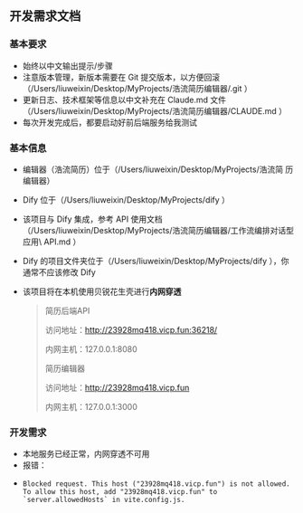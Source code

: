## 开发需求文档

### 基本要求

- 始终以中文输出提示/步骤
- 注意版本管理，新版本需要在 Git 提交版本，以方便回滚（/Users/liuweixin/Desktop/MyProjects/浩流简历编辑器/.git ）
- 更新日志、技术框架等信息以中文补充在 Claude.md 文件（/Users/liuweixin/Desktop/MyProjects/浩流简历编辑器/CLAUDE.md ）
- 每次开发完成后，都要启动好前后端服务给我测试

### 基本信息

- 编辑器（浩流简历）位于（/Users/liuweixin/Desktop/MyProjects/浩流简 历编辑器）

- Dify 位于（/Users/liuweixin/Desktop/MyProjects/dify ）

- 该项目与 Dify 集成，参考 API 使用文档（/Users/liuweixin/Desktop/MyProjects/浩流简历编辑器/工作流编排对话型应用\ API.md ）

- Dify 的项目文件夹位于（/Users/liuweixin/Desktop/MyProjects/dify ），你通常不应该修改 Dify

- 该项目将在本机使用贝锐花生壳进行**内网穿透**

  > 简历后端API
  >
  > 访问地址：http://23928mq418.vicp.fun:36218/
  >
  > 内网主机：127.0.0.1:8080
  >
  > 简历编辑器
  >
  > 访问地址：http://23928mq418.vicp.fun
  >
  > 内网主机：127.0.0.1:3000

### 开发需求

- 本地服务已经正常，内网穿透不可用
- 报错：
- ```
  Blocked request. This host ("23928mq418.vicp.fun") is not allowed.
  To allow this host, add "23928mq418.vicp.fun" to `server.allowedHosts` in vite.config.js.
  ```
